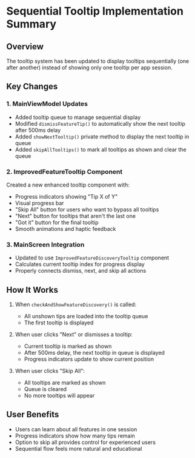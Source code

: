 # Sequential Tooltip Implementation Summary

## Overview
The tooltip system has been updated to display tooltips sequentially (one after another) instead of showing only one tooltip per app session.

## Key Changes

### 1. MainViewModel Updates
- Added tooltip queue to manage sequential display
- Modified `dismissFeatureTip()` to automatically show the next tooltip after 500ms delay
- Added `showNextTooltip()` private method to display the next tooltip in queue
- Added `skipAllTooltips()` to mark all tooltips as shown and clear the queue

### 2. ImprovedFeatureTooltip Component
Created a new enhanced tooltip component with:
- Progress indicators showing "Tip X of Y"
- Visual progress bar
- "Skip All" button for users who want to bypass all tooltips
- "Next" button for tooltips that aren't the last one
- "Got it" button for the final tooltip
- Smooth animations and haptic feedback

### 3. MainScreen Integration
- Updated to use `ImprovedFeatureDiscoveryTooltip` component
- Calculates current tooltip index for progress display
- Properly connects dismiss, next, and skip all actions

## How It Works

1. When `checkAndShowFeatureDiscovery()` is called:
   - All unshown tips are loaded into the tooltip queue
   - The first tooltip is displayed

2. When user clicks "Next" or dismisses a tooltip:
   - Current tooltip is marked as shown
   - After 500ms delay, the next tooltip in queue is displayed
   - Progress indicators update to show current position

3. When user clicks "Skip All":
   - All tooltips are marked as shown
   - Queue is cleared
   - No more tooltips will appear

## User Benefits
- Users can learn about all features in one session
- Progress indicators show how many tips remain
- Option to skip all provides control for experienced users
- Sequential flow feels more natural and educational